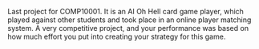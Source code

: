 Last project for COMP10001. It is an AI Oh Hell card game player, which played against other students and took place in an online player matching system. A very competitive project, and your performance was based on how much effort you put into creating your strategy for this game.  
